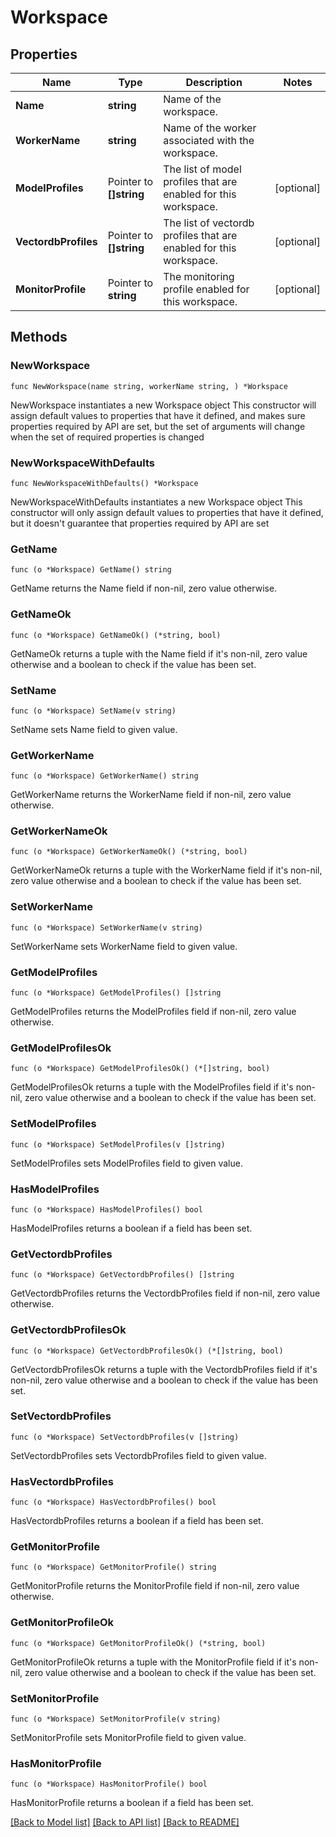 # Workspace

## Properties

Name | Type | Description | Notes
------------ | ------------- | ------------- | -------------
**Name** | **string** | Name of the workspace. | 
**WorkerName** | **string** | Name of the worker associated with the workspace. | 
**ModelProfiles** | Pointer to **[]string** | The list of model profiles that are enabled for this workspace. | [optional] 
**VectordbProfiles** | Pointer to **[]string** | The list of vectordb profiles that are enabled for this workspace. | [optional] 
**MonitorProfile** | Pointer to **string** | The monitoring profile enabled for this workspace. | [optional] 

## Methods

### NewWorkspace

`func NewWorkspace(name string, workerName string, ) *Workspace`

NewWorkspace instantiates a new Workspace object
This constructor will assign default values to properties that have it defined,
and makes sure properties required by API are set, but the set of arguments
will change when the set of required properties is changed

### NewWorkspaceWithDefaults

`func NewWorkspaceWithDefaults() *Workspace`

NewWorkspaceWithDefaults instantiates a new Workspace object
This constructor will only assign default values to properties that have it defined,
but it doesn't guarantee that properties required by API are set

### GetName

`func (o *Workspace) GetName() string`

GetName returns the Name field if non-nil, zero value otherwise.

### GetNameOk

`func (o *Workspace) GetNameOk() (*string, bool)`

GetNameOk returns a tuple with the Name field if it's non-nil, zero value otherwise
and a boolean to check if the value has been set.

### SetName

`func (o *Workspace) SetName(v string)`

SetName sets Name field to given value.


### GetWorkerName

`func (o *Workspace) GetWorkerName() string`

GetWorkerName returns the WorkerName field if non-nil, zero value otherwise.

### GetWorkerNameOk

`func (o *Workspace) GetWorkerNameOk() (*string, bool)`

GetWorkerNameOk returns a tuple with the WorkerName field if it's non-nil, zero value otherwise
and a boolean to check if the value has been set.

### SetWorkerName

`func (o *Workspace) SetWorkerName(v string)`

SetWorkerName sets WorkerName field to given value.


### GetModelProfiles

`func (o *Workspace) GetModelProfiles() []string`

GetModelProfiles returns the ModelProfiles field if non-nil, zero value otherwise.

### GetModelProfilesOk

`func (o *Workspace) GetModelProfilesOk() (*[]string, bool)`

GetModelProfilesOk returns a tuple with the ModelProfiles field if it's non-nil, zero value otherwise
and a boolean to check if the value has been set.

### SetModelProfiles

`func (o *Workspace) SetModelProfiles(v []string)`

SetModelProfiles sets ModelProfiles field to given value.

### HasModelProfiles

`func (o *Workspace) HasModelProfiles() bool`

HasModelProfiles returns a boolean if a field has been set.

### GetVectordbProfiles

`func (o *Workspace) GetVectordbProfiles() []string`

GetVectordbProfiles returns the VectordbProfiles field if non-nil, zero value otherwise.

### GetVectordbProfilesOk

`func (o *Workspace) GetVectordbProfilesOk() (*[]string, bool)`

GetVectordbProfilesOk returns a tuple with the VectordbProfiles field if it's non-nil, zero value otherwise
and a boolean to check if the value has been set.

### SetVectordbProfiles

`func (o *Workspace) SetVectordbProfiles(v []string)`

SetVectordbProfiles sets VectordbProfiles field to given value.

### HasVectordbProfiles

`func (o *Workspace) HasVectordbProfiles() bool`

HasVectordbProfiles returns a boolean if a field has been set.

### GetMonitorProfile

`func (o *Workspace) GetMonitorProfile() string`

GetMonitorProfile returns the MonitorProfile field if non-nil, zero value otherwise.

### GetMonitorProfileOk

`func (o *Workspace) GetMonitorProfileOk() (*string, bool)`

GetMonitorProfileOk returns a tuple with the MonitorProfile field if it's non-nil, zero value otherwise
and a boolean to check if the value has been set.

### SetMonitorProfile

`func (o *Workspace) SetMonitorProfile(v string)`

SetMonitorProfile sets MonitorProfile field to given value.

### HasMonitorProfile

`func (o *Workspace) HasMonitorProfile() bool`

HasMonitorProfile returns a boolean if a field has been set.


[[Back to Model list]](../README.md#documentation-for-models) [[Back to API list]](../README.md#documentation-for-api-endpoints) [[Back to README]](../README.md)


